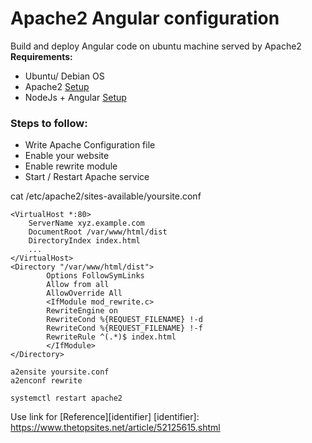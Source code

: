 # Apache2 Angular configuration
Build and deploy Angular code on ubuntu machine served by Apache2
**Requirements:**

- Ubuntu/ Debian OS
- Apache2 [Setup][Apache2-Setup]
- NodeJs + Angular [Setup][Angular-Setup] 

[Angular-Setup]: https://www.howtoforge.com/how-to-install-angular-on-ubuntu-2004/

[Apache2-Setup]: https://www.digitalocean.com/community/tutorials/how-to-install-the-apache-web-server-on-ubuntu-18-04

### Steps to follow:

- Write Apache Configuration file
- Enable your website
- Enable rewrite module
- Start / Restart Apache service


cat /etc/apache2/sites-available/yoursite.conf

```
<VirtualHost *:80>
	ServerName xyz.example.com
	DocumentRoot /var/www/html/dist
	DirectoryIndex index.html
	...
</VirtualHost>
<Directory "/var/www/html/dist">
        Options FollowSymLinks
        Allow from all
        AllowOverride All
        <IfModule mod_rewrite.c>
        RewriteEngine on
        RewriteCond %{REQUEST_FILENAME} !-d
        RewriteCond %{REQUEST_FILENAME} !-f
        RewriteRule ^(.*)$ index.html
        </IfModule>
</Directory>
```

```
a2ensite yoursite.conf
a2enconf rewrite
```

```
systemctl restart apache2
```

Use link for [Reference][identifier]
[identifier]: https://www.thetopsites.net/article/52125615.shtml
